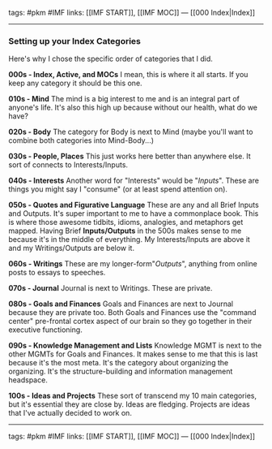 tags: #pkm #IMF
links: [[IMF START]], [[IMF MOC]] — [[000 Index|Index]]

---
### Setting up your Index Categories
Here's why I chose the specific order of categories that I did. 

**000s - Index, Active, and MOCs**
I mean, this is where it all starts. If you keep any category it should be this one. 

**010s - Mind**
The mind is a big interest to me and is an integral part of anyone's life. It's also this high up because without our health, what do we have?

**020s - Body** 
The category for Body is next to Mind (maybe you'll want to combine both categories into Mind-Body...)

**030s - People, Places**
This just works here better than anywhere else. It sort of connects to Interests/Inputs.

**040s - Interests**
Another word for "Interests" would be "*Inputs*". These are things you might say I "consume" (or at least spend attention on).

**050s - Quotes and Figurative Language**
These are any and all Brief Inputs and Outputs. It's super important to me to have a commonplace book. This is where those awesome tidbits, idioms, analogies, and metaphors get mapped. Having Brief **Inputs/Outputs** in the 500s makes sense to me because it's in the middle of everything. My Interests/Inputs are above it and my Writings/Outputs are below it.

**060s - Writings**
These are my longer-form"*Outputs*", anything from online posts to essays to speeches.

**070s - Journal**
Journal is next to Writings. These are private.

**080s - Goals and Finances** 
Goals and Finances are next to Journal because they are private too. Both Goals and Finances use the "command center" pre-frontal cortex aspect of our brain so they go together in their executive functioning.

**090s - Knowledge Management and Lists**
Knowledge MGMT is next to the other MGMTs for Goals and Finances. It makes sense to me that this is last because it's the most meta. It's the category about organizing the organizing. It's the structure-building and information management headspace. 

**100s - Ideas and Projects**
These sort of transcend my 10 main categories, but it's essential they are close by. Ideas are fledging. Projects are ideas that I've actually decided to work on. 

---
tags: #pkm #IMF
links: [[IMF START]], [[IMF MOC]] — [[000 Index|Index]]
